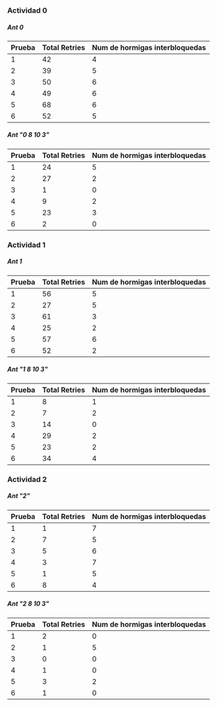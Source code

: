 ### Actividad 0 
##### Ant 0
|Prueba | Total Retries| Num de hormigas interbloquedas|
|--|--|--|
|1|42|4|
|2|39|5|
|3|50|6|
|4|49|6|
|5|68|6|
|6|52|5|
##### Ant "0 8 10 3"
|Prueba | Total Retries| Num de hormigas interbloquedas|
|--|--|--|
|1|24|5|
|2|27|2|
|3|1|0|
|4|9|2|
|5|23|3|
|6|2|0|
### Actividad 1
##### Ant 1
|Prueba | Total Retries| Num de hormigas interbloquedas|
|--|--|--|
|1|56|5|
|2|27|5|
|3|61|3|
|4|25|2|
|5|57|6|
|6|52|2|
##### Ant "1 8 10 3"
|Prueba | Total Retries| Num de hormigas interbloquedas|
|--|--|--|
|1|8|1|
|2|7|2|
|3|14|0|
|4|29|2|
|5|23|2|
|6|34|4|
### Actividad 2
##### Ant "2"
|Prueba | Total Retries| Num de hormigas interbloquedas|
|--|--|--|
|1|1|7|
|2|7|5|
|3|5|6|
|4|3|7|
|5|1|5|
|6|8|4|
##### Ant "2 8 10 3"
|Prueba | Total Retries| Num de hormigas interbloquedas|
|--|--|--|
|1|2|0|
|2|1|5|
|3|0|0|
|4|1|0|
|5|3|2|
|6|1|0|
